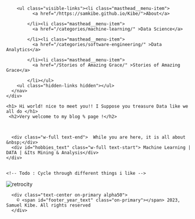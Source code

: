 
<div class="masthead">
  <div class="masthead__inner-wrap">
    <div class="masthead__menu">
      <nav id="site-nav" class="greedy-nav">
    
        <ul class="visible-links"><li class="masthead__menu-item">
              <a href="/https://samkibe.github.io/Kibe/">About</a>
              
            </li><li class="masthead__menu-item">
              <a href="/categories/machine-learning/" >Data Science</a>
              
            </li><li class="masthead__menu-item">
              <a href="/categories/software-engineering/" >Data Analytics</a>
              
            </li><li class="masthead__menu-item">
              <a href="/Stories of Amazing Grace/" >Stories of Amazing Grace</a>
              
            </li></ul>   
        <ul class="hidden-links hidden"></ul>
      </nav>
    </div>
  </div>
</div>


 <!-- Me section -->
 <section class="container">

<div class="me text-center flex">
    
    <h1> Hi world! nice to meet you!! I Suppose you treasure Data like we all do </h1>
     <h2>Very welcome to my blog % page !</h2>



      <div class="w-full text-end">  While you are here, it is all about &nbsp;</div>
      <div id="hobbies_text" class="w-full text-start"> Machine Learning | DATA | &Its Mining & Analysis</div>
    </div>
    

    <!-- Todo : Cycle through different things i like -->
  </section>
  
![retrocity](https://github.com/samkibe/samkibe.github.io/assets/25104443/fc5547c9-c57d-4c30-b03b-70b684ac0e8f) 
<!-- ![retrocoding](https://github.com/samkibe/samkibe.github.io/assets/25104443/6edd7a26-6905-4d08-8d5b-661c3163e78a) -->
  <!-- Footer Section -->
  <footer class="footer bg-primary pb-3">
  
      <div class="text-center on-primary alpha50">
        © <span id="footer_year_text" class="on-primary"></span> 2023, Samuel Kibe. All rights reserved
      </div>
  </footer>

